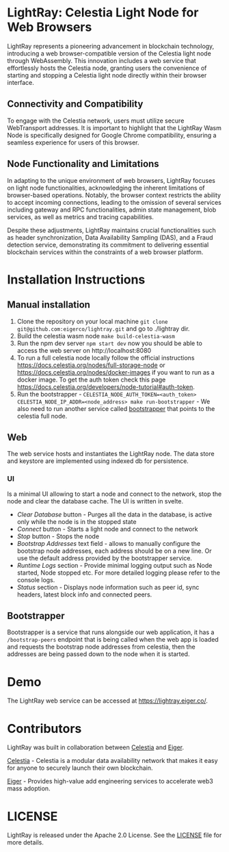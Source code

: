 # LightRay: Celestia Light Node for Web Browsers

LightRay represents a pioneering advancement in blockchain technology, introducing a web browser-compatible version of the Celestia light node through WebAssembly. This innovation includes a web service that effortlessly hosts the Celestia node, granting users the convenience of starting and stopping a Celestia light node directly within their browser interface.

## Connectivity and Compatibility

To engage with the Celestia network, users must utilize secure WebTransport addresses. It is important to highlight that the LightRay Wasm Node is specifically designed for Google Chrome compatibility, ensuring a seamless experience for users of this browser.

## Node Functionality and Limitations

In adapting to the unique environment of web browsers, LightRay focuses on light node functionalities, acknowledging the inherent limitations of browser-based operations. Notably, the browser context restricts the ability to accept incoming connections, leading to the omission of several services including gateway and RPC functionalities, admin state management, blob services, as well as metrics and tracing capabilities.

Despite these adjustments, LightRay maintains crucial functionalities such as header synchronization, Data Availability Sampling (DAS), and a Fraud detection service, demonstrating its commitment to delivering essential blockchain services within the constraints of a web browser platform.

# Installation Instructions

## Manual installation
1. Clone the repository on your local machine `git clone git@github.com:eigerco/lightray.git` and go to ./lightray dir.
2. Build the celestia wasm node `make build-celestia-wasm`
3. Run the npm dev server `npm start dev` now you should be able to access the web server on http://localhost:8080
4. To run a full celestia node locally follow the official instructions https://docs.celestia.org/nodes/full-storage-node or https://docs.celestia.org/nodes/docker-images if you want to run as a docker image. To get the auth token check this page https://docs.celestia.org/developers/node-tutorial#auth-token.
5. Run the bootstrapper - `CELESTIA_NODE_AUTH_TOKEN=<auth_token> CELESTIA_NODE_IP_ADDR=<node_address> make run-bootstrapper` - We also need to run another service called [bootstrapper](#bootstrapper) that points to the celestia full node.

## Web
The web service hosts and instantiates the LightRay node.
The data store and keystore are implemented using indexed db for persistence.

### UI
Is a minimal UI allowing to start a node and connect to the network, stop the node and clear the database cache.
The UI is written in svelte.
- *Clear Database* button - Purges all the data in the database, is active only while the node is in the stopped state
- *Connect* button - Starts a light node and connect to the network
- *Stop* button - Stops the node
- *Bootstrap Addresses* text field - allows to manually configure the bootstrap node addresses, each address should be on a new line. Or use the default address provided by the bootstrapper service. 
- *Runtime Logs* section - Provide minimal logging output such as Node started, Node stopped etc. For more detailed logging please refer to the console logs.
- *Status* section - Displays node information such as peer id, sync headers, latest block info and connected peers.

## Bootstrapper
Bootstrapper is a service that runs alongside our web application, 
it has a `/bootstrap-peers` endpoint that is being called when the web app is 
loaded and requests the bootstrap node addresses from celestia,
then the addresses are being passed down to the node when it is started.

# Demo
The LightRay web service can be accessed at https://lightray.eiger.co/.

# Contributors
LightRay was built in collaboration between [Celestia](https://celestia.org/) and [Eiger](https://www.eiger.co/).

[Celestia](https://celestia.org/) - Celestia is a modular data availability network that makes it easy for anyone to securely launch their own blockchain.

[Eiger](https://www.eiger.co/) - Provides high-value add engineering services to accelerate web3 mass adoption.

# LICENSE
LightRay is released under the Apache 2.0 License. See the [LICENSE](./LICENSE) file for more details.
